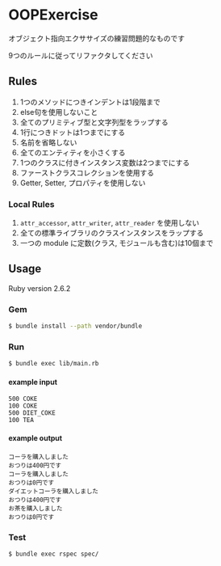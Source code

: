 # OOPExercise

オブジェクト指向エクササイズの練習問題的なものです

9つのルールに従ってリファクタしてください

## Rules

1. 1つのメソッドにつきインデントは1段階まで
2. else句を使用しないこと
3. 全てのプリミティブ型と文字列型をラップする
4. 1行につきドットは1つまでにする
5. 名前を省略しない
6. 全てのエンティティを小さくする
7. 1つのクラスに付きインスタンス変数は2つまでにする
8. ファーストクラスコレクションを使用する
9. Getter, Setter, プロパティを使用しない


### Local Rules

1. `attr_accessor`, `attr_writer`, `attr_reader` を使用しない
1. 全ての標準ライブラリのクラスインスタンスをラップする
1. 一つの module に定数(クラス, モジュールも含む)は10個まで

## Usage

Ruby version 2.6.2

### Gem 
```sh
$ bundle install --path vendor/bundle
```

### Run

```sh
$ bundle exec lib/main.rb
```

#### example input
```
500 COKE
100 COKE
500 DIET_COKE
100 TEA
```

#### example output
```
コーラを購入しました
おつりは400円です
コーラを購入しました
おつりは0円です
ダイエットコーラを購入しました
おつりは400円です
お茶を購入しました
おつりは0円です
```


### Test

```sh
$ bundle exec rspec spec/
```

